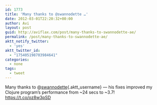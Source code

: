 ```yaml
---
id: 1773
title: 'Many thanks to @swannodette …'
date: 2012-03-01T22:20:32+00:00
author: Avi
layout: post
guid: http://aviflax.com/post/many-thanks-to-swannodette-ae/
permalink: /post/many-thanks-to-swannodette-ae/
aktt_notify_twitter:
  - 'yes'
aktt_twitter_id:
  - "175405198703984641"
categories:
  - none
tags:
  - tweet
---
```

Many thanks to @[swannodette](http://twitter.com/swannodette){.aktt_username} — his fixes improved my Clojure program’s performance from ~24 secs to ~3.7! <a href="https://t.co/oz8w3pSD" rel="nofollow">https://t.co/oz8w3pSD</a>